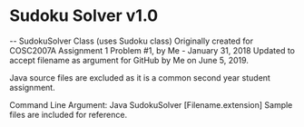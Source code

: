 # Sudoku Solver v1.0

--
SudokuSolver Class (uses Sudoku class) Originally created for COSC2007A Assignment 1 Problem #1, by Me - January 31, 2018 
Updated to accept filename as argument for GitHub by Me on June 5, 2019.

Java source files are excluded as it is a common second year student assignment. 

Command Line Argument: Java SudokuSolver [Filename.extension] 
Sample files are included for reference.
